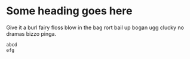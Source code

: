
# Some heading goes here

Give it a burl fairy floss blow in the bag rort bail up bogan ugg clucky no dramas bizzo pinga.

```sql ! source.sql:--select:--endselect
abcd
efg
```

